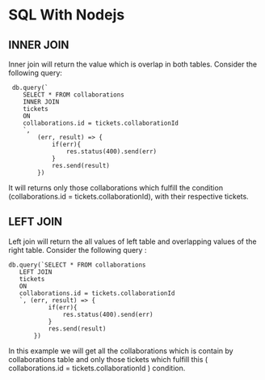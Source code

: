 
# SQL With Nodejs

## INNER JOIN

Inner join will return the value which is overlap in both tables.
Consider the following query:
```
 db.query(`
    SELECT * FROM collaborations 
    INNER JOIN 
    tickets 
    ON 
    collaborations.id = tickets.collaborationId
    `,
        (err, result) => {
            if(err){
                res.status(400).send(err)
            }
            res.send(result)
        })
```
It will returns only those collaborations which fulfill the condition (collaborations.id = tickets.collaborationId),
 with their respective tickets.

 ## LEFT JOIN
 
 Left join will return the all values of left table and overlapping values of the right table.
 Consider the following query :

 ```
db.query(`SELECT * FROM collaborations
    LEFT JOIN
    tickets
    ON
    collaborations.id = tickets.collaborationId
    `, (err, result) => {
            if(err){
                res.status(400).send(err)
            }
            res.send(result)
        })
 ```
 In this example we will get all the collaborations which is contain by collaborations table
 and only those tickets which fulfill this ( collaborations.id = tickets.collaborationId ) condition.